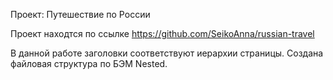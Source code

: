  Проект: Путешествие по России

Проект находтся по ссылке https://github.com/SeikoAnna/russian-travel

В данной работе заголовки соответствуют иерархии страницы.
Создана файловая структура по БЭМ Nested.